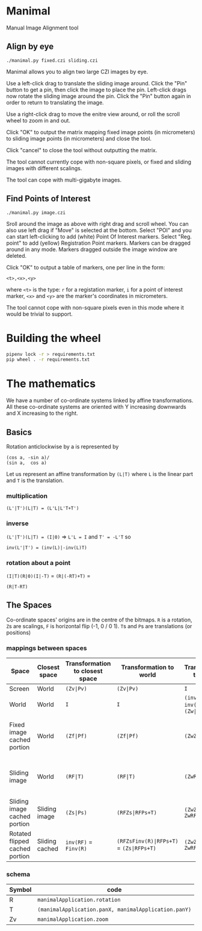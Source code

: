 # Manimal

Manual Image Alignment tool

## Align by eye

```
./manimal.py fixed.czi sliding.czi
```

Manimal allows you to align two large CZI images by eye.

Use a left-click drag to translate the sliding image around. Click the
"Pin" button to get a pin, then click the image to place the pin.
Left-click drags now rotate the sliding image around the pin. Click
the "Pin" button again in order to return to translating the image.

Use a right-click drag to move the enitre view around, or roll
the scroll wheel to zoom in and out.

Click "OK" to output the matrix mapping fixed image points
(in micrometers) to sliding image points (in micrometers)
and close the tool.

Click "cancel" to close the tool without outputting the matrix.

The tool cannot currently cope with non-square pixels, or
fixed and sliding images with different scalings.

The tool can cope with multi-gigabyte images.

## Find Points of Interest

```
./manimal.py image.czi
```

Sroll around the image as above with right drag and scroll wheel. You
can also use left drag if "Move" is selected at the bottom. Select
"POI" and you can start left-clicking to add (white) Point Of Interest
markers. Select "Reg. point" to add (yellow) Registration Point
markers. Markers can be dragged around in any mode. Markers
dragged outside the image window are deleted.

Click "OK" to output a table of markers, one per line in the form:

```
<t>,<x>,<y>
```

where `<t>` is the type: `r` for a registation marker, `i` for a point
of interest marker, `<x>` and `<y>` are the marker's coordinates
in micrometers.

The tool cannot cope with non-square pixels even in this mode where
it would be trivial to support.

# Building the wheel

```sh
pipenv lock -r > requirements.txt
pip wheel . -r requirements.txt
```

# The mathematics

We have a number of co-ordinate systems linked by affine transformations.
All these co-ordinate systems are oriented with Y increasing downwards and
X increasing to the right.

## Basics

Rotation anticlockwise by a is represented by

```
(cos a, -sin a)/
(sin a,  cos a)
```

Let us represent an affine transformation by `(L|T)` where `L` is the linear part and `T` is the translation.

### multiplication

```
(L'|T')(L|T) = (L'L|L'T+T')
```

### inverse

`(L'|T')(L|T) = (I|0)` => `L'L = I` and `T' = -L'T` so

```
inv(L'|T') = (inv(L)|-inv(L)T)
```

### rotation about a point

`(I|T)(R|0)(I|-T)` = `(R|(-RT)+T)` =

```
(R|T-RT)
```

## The Spaces

Co-ordinate spaces' origins are in the centre of the bitmaps. `R` is a rotation,
`Z`s are scalings, `F` is horizontal flip (-1, 0 / 0 1). `T`s and `P`s are
translations (or positions)

### mappings between spaces

| Space | Closest space | Transformation to closest space | Transformation to world | Transformation to screen | Transformation from screen |
|--- |--- |--- |--- |--- |--- |
| Screen | World | `(Zv\|Pv)` | `(Zv\|Pv)` | `I` | `I` |
| World | World | `I` | `I` | `(inv(Zv)\|-inv(Zv)Pv)` = `(Zw\|Pw)` | `(Zv\|Pv)` |
| Fixed image cached portion | World | `(Zf\|Pf)` | `(Zf\|Pf)` | `(ZwZf\|Pw+ZwPf)` | `(inv(Zf)Zv\|-inv(Zf)Zv(Pw+ZwPf))` = `(inv(Zf)Zv\|-inv(Zf)(ZvPw+Pf))` = `(inv(Zf)Zv\|inv(Zf)(Pv - Pf))` |
| Sliding image | World | `(RF\|T)` | `(RF\|T)` | `(ZwRF\|Pw+ZwT)` | `(F.inv(R)Zv\|-F.inv(R)Zv(-inv(Zv)Pv+inv(Zv)T))` =  `(F.inv(R)Zv\|F.inv(R)(Pv - T))` |
| Sliding image cached portion | Sliding image | `(Zs\|Ps)` | `(RFZs\|RFPs+T)` | `(ZwZsRF \| Pw + ZwRFPs + ZwT)` | `(inv(ZwZsRF) \| inv(Zs)(F.inv(R)(Pv - T) - Ps))` |
| Rotated flipped cached portion | Sliding cached | `inv(RF)` = `Finv(R)` | `(RFZsFinv(R)\|RFPs+T)` = `(Zs\|RFPs+T)` | `(ZwZs \| Pw + ZwRFPs + ZwT)` | `(inv(Zs)Zv \| inv(Zs)(Pv - T - RFPs))` |

### schema

| Symbol | code |
|--- |--- |
| R | `manimalApplication.rotation` |
| T | `(manimalApplication.panX, manimalApplication.panY)` |
| Zv | `manimalApplication.zoom` |

